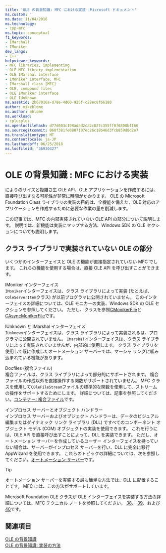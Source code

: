 ```yaml
---
title: 'OLE の背景知識: MFC における実装 |Microsoft ドキュメント'
ms.custom: ''
ms.date: 11/04/2016
ms.technology:
- cpp-mfc
ms.topic: conceptual
f1_keywords:
- IMarshall
- IMoniker
dev_langs:
- C++
helpviewer_keywords:
- MFC libraries, implementing
- OLE MFC library implementation
- OLE IMarshal interface
- IMoniker interface, MFC
- IMarshall class [MFC]
- OLE, compound files
- OLE IMoniker interface
- OLE IUnknown
ms.assetid: 2b67016a-d78e-4d60-925f-c28ec8fb6180
author: mikeblome
ms.author: mblome
ms.workload:
- cplusplus
ms.openlocfilehash: d77d603c198adad2ca2c827c355ff8f6808bff66
ms.sourcegitcommit: 060f381fe0807107ec26c18b46d3fcb859d8d2e7
ms.translationtype: MT
ms.contentlocale: ja-JP
ms.lasthandoff: 06/25/2018
ms.locfileid: "36930327"
---
```

# <a name="ole-background-mfc-implementation"></a>OLE の背景知識 : MFC における実装
によりのサイズと複雑さ生 OLE API、OLE アプリケーションを作成するには、直接呼び出すなる可能性が非常に時間がかかります。 OLE の Microsoft Foundation Class ライブラリの実装の目的は、全機能を備えた、OLE 対応のアプリケーションを作成するために必要な作業の量を削減します。  
  
 この記事では、MFC の内部実装されていない OLE API の部分について説明します。 説明では、新機能は実装にマップする方法、Windows SDK の OLE セクションについても説明します。  
  
##  <a name="_core_portions_of_ole_not_implemented_by_the_class_library"></a> クラス ライブラリで実装されていない OLE の部分  
 いくつかのインターフェイスと OLE の機能が直接指定されていない MFC でします。 これらの機能を使用する場合は、直接 OLE API を呼び出すことができます。  
  
 IMoniker インターフェイス  
 `IMoniker`インターフェイスは、クラス ライブラリによって実装 (たとえば、`COleServerItem`クラス) が以前プログラマに公開されていません。 このインターフェイスの詳細については、OLE モニカーの実装、Windows SDK の OLE セクションを参照してください。 ただし、クラスを参照[CMonikerFile](../mfc/reference/cmonikerfile-class.md)と[CAsyncMonikerFile](../mfc/reference/casyncmonikerfile-class.md)です。  
  
 IUnknown と IMarshal インターフェイス  
 `IUnknown`インターフェイスは、クラス ライブラリによって実装されるは、プログラマに公開されていません。 `IMarshal`インターフェイスは、クラス ライブラリによって実装されていませんが、内部的に使用します。 クラス ライブラリを使用して既に作成したオートメーション サーバーでは、マーシャ リングに組み込まれている機能があります。  
  
 Docfiles (複合ファイル)  
 複合ファイルは、クラス ライブラリによって部分的にサポートされます。 複合ファイルの作成以外を直接操作する関数がサポートされていません。 MFC クラスを使用して`COleFileStream`ファイルの標準的な関数を使用して、ストリームの操作をサポートするためにします。 詳細については、記事を参照してください。[コンテナー: 複合ファイル](../mfc/containers-compound-files.md)です。  
  
 インプロセス サーバーとオブジェクト ハンドラー  
 インプロセス サーバーおよびオブジェクト ハンドラーは、データのビジュアル編集またはダイナミック リンク ライブラリ (DLL) ですべてのコンポーネント オブジェクト モデル (COM) オブジェクトの実装を使用できます。 これを行うには、OLE API を直接呼び出すことによって、DLL を実装できます。 ただし、オートメーション サーバーを作成しているユーザー インターフェイスを持っていない場合は、サーバーがインプロセス サーバーを行い、DLL に完全に移行 AppWizard を使用できます。 これらのトピックの詳細については、次を参照してください。[オートメーション サーバー](../mfc/automation-servers.md)です。  
  
> [!TIP]
>  オートメーション サーバーを実装する最も簡単な方法では、DLL に配置することです。 MFC には、この方法がサポートしています。  
  
 Microsoft Foundation OLE クラスが OLE インターフェイスを実装する方法の詳細については、MFC テクニカル ノートを参照してください。 [38](../mfc/tn038-mfc-ole-iunknown-implementation.md)、 [39](../mfc/tn039-mfc-ole-automation-implementation.md)、および[40](../mfc/tn040-mfc-ole-in-place-resizing-and-zooming.md)です。  
  
## <a name="see-also"></a>関連項目  
 [OLE の背景知識](../mfc/ole-background.md)   
 [OLE の背景知識: 実装の方法](../mfc/ole-background-implementation-strategies.md)

